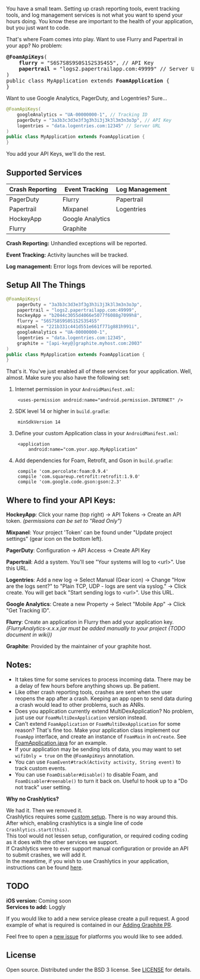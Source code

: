 You have a small team.  Setting up crash reporting tools, event tracking tools, and log management services
is not what you want to spend your hours doing.  You know these are important to the health of your application,
but you just want to code.

That's where Foam comes into play.  Want to use Flurry and Papertrail in your app?  No problem:
<pre>
<b>@FoamApiKeys</b>(
    <b>flurry</b> = "S6S7S8S9S0S1S2S3S4S5", // API Key
    <b>papertrail</b> = "logs2.papertrailapp.com:49999" // Server URL
)
public class MyApplication extends <b>FoamApplication</b> {
}
</pre>

Want to use Google Analytics, PagerDuty, and Logentries?  Sure...
```java
@FoamApiKeys(
    googleAnalytics = "UA-00000000-1", // Tracking ID
    pagerDuty = "3a3b3c3d3e3f3g3h3i3j3k3l3m3n3o3p", // API Key
    logentries = "data.logentries.com:12345" // Server URL
)
public class MyApplication extends FoamApplication {
}
```

You add your API Keys, we'll do the rest.

## Supported Services

| Crash Reporting    | Event Tracking   | Log Management |
|--------------------|------------------|----------------|
| PagerDuty          | Flurry           | Papertrail     |
| Papertrail         | Mixpanel         | Logentries     |
| HockeyApp          | Google Analytics |                |
| Flurry             | Graphite         |                |

**Crash Reporting:** Unhandled exceptions will be reported.

**Event Tracking:** Activity launches will be tracked.

**Log management:** Error logs from devices will be reported.

## Setup All The Things

```java
@FoamApiKeys(
    pagerDuty = "3a3b3c3d3e3f3g3h3i3j3k3l3m3n3o3p",
    papertrail = "logs2.papertrailapp.com:49999",
    hockeyApp = "b2044c3055d4066e5077f6088g7099h8",
    flurry = "S6S7S8S9S0S1S2S3S4S5"
    mixpanel = "221b331c441d551e661f771g881h991i",
    googleAnalytics = "UA-00000000-1",
    logentries = "data.logentries.com:12345",
    graphite = "[api-key@]graphite.myhost.com:2003"
)
public class MyApplication extends FoamApplication {
}
```

That's it.  You've just enabled all of these services for your application.  Well, almost.  Make sure you also have the following set:

1. Internet permission in your `AndroidManifest.xml`:

        <uses-permission android:name="android.permission.INTERNET" />

1. SDK level 14 or higher in `build.gradle`:

        minSdkVersion 14

1. Define your custom Application class in your `AndroidManifest.xml`:

        <application
            android:name="com.your.app.MyApplication"

1. Add dependencies for Foam, Retrofit, and Gson in `build.gradle`:

        compile 'com.percolate:foam:0.9.4'
        compile 'com.squareup.retrofit:retrofit:1.9.0'
        compile 'com.google.code.gson:gson:2.3'

## Where to find your API Keys:

**HockeyApp**: Click your name (top right) -> API Tokens -> Create an API token. _(permissions can be set to "Read Only")_

**Mixpanel**: Your project 'Token' can be found under "Update project settings" (gear icon on the bottom left).

**PagerDuty**: Configuration -> API Access -> Create API Key

**Papertrail**: Add a system.  You'll see "Your systems will log to &lt;url&gt;".  Use this URL.

**Logentries**: Add a new log -> Select Manual (Gear icon) -> Change "How are the logs sent?" to "Plain TCP, UDP - logs are sent via syslog." -> Click create.  You will get back "Start sending logs to &lt;url&gt;".  Use this URL.

**Google Analytics**: Create a new Property -> Select "Mobile App" -> Click "Get Tracking ID".

**Flurry**: Create an application in Flurry then add your application key. _(FlurryAnalytics-x.x.x.jar must be added manually to your project {TODO document in wiki})_

**Graphite**: Provided by the maintainer of your graphite host.

## Notes:

- It takes time for some services to process incoming data.  There may be a delay of few hours before anything shows up.  Be patient.
- Like other crash reporting tools, crashes are sent when the user reopens the app after a crash.  Keeping an app open to send data during a crash would lead to other problems, such as ANRs.
- Does you application currently extend MultiDexApplication?  No problem, just use our `FoamMultiDexApplication` version instead.
- Can't extend `FoamApplication` or `FoamMultiDexApplication` for some reason?  That's fine too.  Make your application class implement our `FoamApp` interface, and create an instance of `FoamMain` in `onCreate`.  See [FoamApplication.java](https://github.com/percolate/foam/blob/master/Foam/foam/src/main/java/com/percolate/foam/FoamApplication.java) for an example.
- If your application may be sending lots of data, you may want to set `wifiOnly = true` on the `@FoamApiKeys` annotation.
- You can use `FoamEvent#track(Activity activity, String event)` to track custom events.
- You can use `FoamDisabler#disable()` to disable Foam, and `FoamDisabler#reenable()` to turn it back on.  Useful to hook up to a "Do not track" user setting.

**Why no Crashlytics?**

  We had it.  Then we removed it.  
  Crashlytics requires some [custom setup](https://crashlytics.com/downloads).  There is no way around this.  
  After which, enabling crashlytics is a single line of code `Crashlytics.start(this)`.  
  This tool would not lessen setup, configuration, or required coding coding as it does with the other services we support.  
  If Crashlytics were to ever support manual configuration or provide an API to submit crashes, we will add it.  
  In the meantime, if you wish to use Crashlytics in your application, instructions can be found [here](https://crashlytics.com/downloads).

## TODO

**iOS version:** Coming soon  
**Services to add:** Loggly

If you would like to add a new service please create a pull request.  A good example of what is required is contained in our [Adding Graphite PR]( https://github.com/percolate/foam/pull/3).

Feel free to open a [new issue](https://github.com/percolate/foam/issues) for platforms you would like to see added.

## License

Open source.  Distributed under the BSD 3 license.  See [LICENSE](https://github.com/percolate/foam/blob/master/LICENSE) for details.

